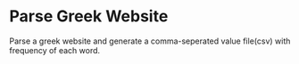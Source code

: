 Parse Greek Website
===================

Parse a greek website and generate a comma-seperated value file(csv) with frequency of each word.
